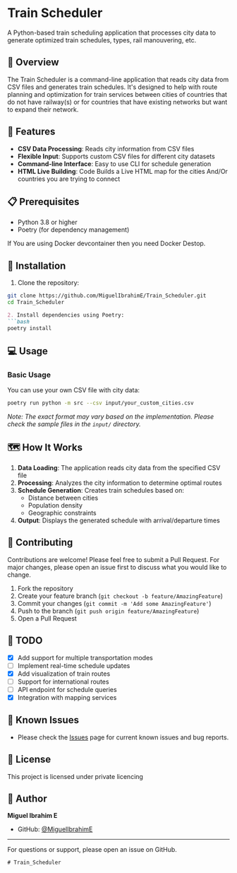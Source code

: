 # Train Scheduler

A Python-based train scheduling application that processes city data to generate optimized train schedules, types, rail manouvering, etc. 

## 🚂 Overview

The Train Scheduler is a command-line application that reads city data from CSV files and generates train schedules. It's designed to help with route planning and optimization for train services between  cities of countries that do not have railway(s) or for countries that have existing networks but want to expand their network.

## 🔧 Features

- **CSV Data Processing**: Reads city information from CSV files
- **Flexible Input**: Supports custom CSV files for different city datasets
- **Command-line Interface**: Easy to use CLI for schedule generation
- **HTML Live Building**: Code Builds a Live HTML map for the cities And/Or countries you are trying to connect

## 📋 Prerequisites

- Python 3.8 or higher
- Poetry (for dependency management)

If You are using Docker devcontainer then you need Docker Destop.

## 🚀 Installation

1. Clone the repository:
```bash
git clone https://github.com/MiguelIbrahimE/Train_Scheduler.git
cd Train_Scheduler
```

```markdown
2. Install dependencies using Poetry:
```bash
poetry install
```

## 💻 Usage

### Basic Usage

You can use your own CSV file with city data:

```bash
poetry run python -m src --csv input/your_custom_cities.csv
```

*Note: The exact format may vary based on the implementation. Please check the sample files in the `input/` directory.*



## 🗺️ How It Works

1. **Data Loading**: The application reads city data from the specified CSV file
2. **Processing**: Analyzes the city information to determine optimal routes
3. **Schedule Generation**: Creates train schedules based on:
   - Distance between cities
   - Population density
   - Geographic constraints
4. **Output**: Displays the generated schedule with arrival/departure times

## 🤝 Contributing

Contributions are welcome! Please feel free to submit a Pull Request. For major changes, please open an issue first to discuss what you would like to change.

1. Fork the repository
2. Create your feature branch (`git checkout -b feature/AmazingFeature`)
3. Commit your changes (`git commit -m 'Add some AmazingFeature'`)
4. Push to the branch (`git push origin feature/AmazingFeature`)
5. Open a Pull Request

## 📝 TODO

- [X] Add support for multiple transportation modes
- [ ] Implement real-time schedule updates
- [X] Add visualization of train routes
- [ ] Support for international routes
- [ ] API endpoint for schedule queries
- [X] Integration with mapping services

## 🐛 Known Issues

- Please check the [Issues](https://github.com/MiguelIbrahimE/Train_Scheduler/issues) page for current known issues and bug reports.

## 📄 License

This project is licensed under private licencing

## 👤 Author

**Miguel Ibrahim E**

- GitHub: [@MiguelIbrahimE](https://github.com/MiguelIbrahimE)


---

For questions or support, please open an issue on GitHub.
```
# Train_Scheduler
